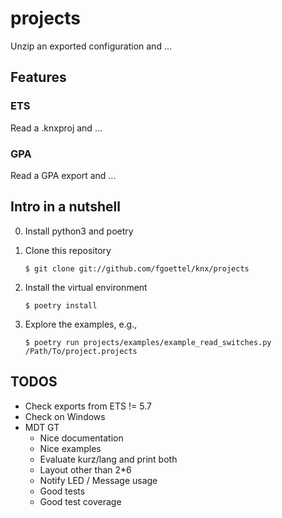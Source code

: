 # projects
Unzip an exported configuration and ...

## Features

### ETS
Read a .knxproj and ...

### GPA
Read a GPA export and ...

## Intro in a nutshell

0. Install python3 and poetry
1. Clone this repository

   ```$ git clone git://github.com/fgoettel/knx/projects```

2. Install the virtual environment

    ```$ poetry install```

3. Explore the examples, e.g.,

    ```$ poetry run projects/examples/example_read_switches.py /Path/To/project.projects```

## TODOS

* Check exports from ETS != 5.7
* Check on Windows
* MDT GT
    * Nice documentation
    * Nice examples
    * Evaluate kurz/lang and print both
    * Layout other than 2*6
    * Notify LED / Message usage
    * Good tests
    * Good test coverage
